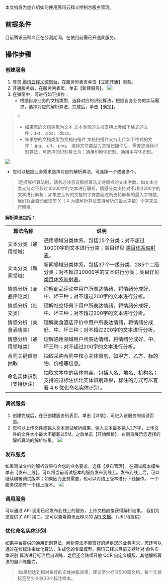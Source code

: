 本文档将为您介绍如何使用腾讯云释义控制台服务管理。

## 前提条件
目前腾讯云释义正在公测期间，在使用前需已开通此服务。

## 操作步骤

### 创建服务
1. 登录 [腾讯云释义控制台]()，在服务列表页单击【立即开通】服务。
2. 开通服务后，在服务列表页，单击【新建服务】。
![](https://main.qcloudimg.com/raw/09133f04831fe906e154ae513204cdd0.png)
3. 在弹窗中，可进行如下操作：
   - 根据自身业务的文档类型，选择对应的识别算法，根据自身业务的实际需求，选择对应的解析算法，完成后，单击【确定】。
>?
 > - 如果您的文档类型为文本
文本类型的文档支持上传如下格式的文件：.txt、.doc、.docx。
 >- 如果您的文档类型为文档扫描件
文档扫描件支持上传如下格式的文件：.jpg、.gif、.png。
选择文件类型为文档扫描件后，需要您选择识别算法，可选择的识别算法为：通用印刷体识别、通用手写体识别。

![](https://main.qcloudimg.com/raw/19d138e657d446c296cf847153cad00b.png)
 - 您可以根据业务需求选择对应的解析算法，可选择一个或者多个。
>!选择解析算法时，请务必注意该解析算法支持解析的文本字数，如文本分类支持对不超过10000字的文本进行解析，情感分类支持对不超过200字的文本进行解析；如果您上传的文档的字符数超过所支持解析的最大字符数，我们将会自动截取前 X（ X 为该解析算法支持解析的最大字数）个字来进行解析。

**解析算法包括：**
<table>
     <tr>
         <th width="23%">算法名称</th>  
         <th>说明</th>  
     </tr>
  <tr>      
      <td >文本分类（通用领域）</td>   
      <td>通用领域分类体系，包括15个分类；对不超过10000字的文本进行分类；类目详见 <a  href="https://cloud.tencent.com/document/product/271/36459">类目体系映射表</a>。</td>   
    </tr> 
  <tr>
      <td>文本分类（新闻领域）</td>   
      <td>新闻领域分类体系，包括37个一级分类，285个二级分类；对不超过10000字的文本进行分类；类目详见 <a  href="https://cloud.tencent.com/document/product/271/36459">类目体系映射表</a>。</td>
     </tr> 
  <tr>      
      <td> 情感分析（商品评论类）</td>   
      <td>理解商品评论中用户所表达情绪，将情绪分成好、中、坏三种；对不超过200字的文本进行分析。</td>     
     </tr> 
		<tr>      
      <td> 情感分析（社交类） </td>   
      <td>理解社交场景下用户所表达情绪，将情绪分成好、中、坏三种；对不超过200字的文本进行分析。</td>     
     </tr> 
		   <tr>      
        <td> 情感分析（美食酒店类）</td>   
      <td>理解美食酒店评价中用户所表达情绪，将情绪分成好、中、坏三种；对不超过200字的文本进行分析。</td>     
     </tr> 
			<tr>      
        <td> 情感分析（通用领域类） </td>   
      <td>理解通用领域用户所表达情绪，将情绪分成好、中、坏三种；对不超过200字的文本进行分析。</td>     
     </tr> 	 		
			<tr>      
        <td> 合同关键信息抽取 </td>   
      <td>抽取采购合同中核心主体信息，如甲方、乙方、标的物、价格等信息。</td>     
     </tr> 
		 		<tr>      
         <td>命名实体识别（支持标注）</td>   
      <td>抽取文本中的实体内容，包括人名、地名、机构名；支持通过标注优化实体识别效果，标注的方式可以查看 4.6 优化命名实体识别 。</td>     
     </tr> 
</table>


### 调试服务
1. 创建完成后，在已创建服务列表页，单击【详情】，可进入该服务的调试页面。
2. 您可以上传文件或输入文本测试解析结果，输入文本最多输入2万字，上传文件的文件大小最大不能超过5M。之后单击【开始解析】，右侧将展示您选择的解析算法的解析结果。
![](https://main.qcloudimg.com/raw/d199f4a00d2907af846679059e479900.png)

### 发布服务
如果测试文档的解析效果符合您的业务要求，选择【发布管理】，在调试版本模块单击【发布上线】，可以将当前调试版本的服务发布到线上。发布到线上后，可以继续编辑调试版本；如果因为业务需要，也可以对线上版本进行下线操作。
一个服务仅能有一个线上版本。
![](https://main.qcloudimg.com/raw/357baa49dfbbcf599d9271ff8b4ecf69.png)

### 调用服务
可以通过 API 调用已经发布到线上的服务，上传文档直接获得解析结果。 我们为您提供了 API 接口，您可以查看腾讯云释义的 [API 文档]()。（URL待提供）

### 优化命名实体识别
如果平台提供的通用识别算法、解析算法不能较好的满足您的业务需求，您还可以通过在线标注来优化算法，生成您的专属模型。腾讯云释义目前支持针对 命名实体识别 算法进行标注后自训练，之后还会陆续开放 OCR 自定义模版、其他解析算法的自训练能力。
>!如果想达到相对良好的实体抽取效果，建议至少标注500篇文档，每个实体标签至少关联30个标注样本。


